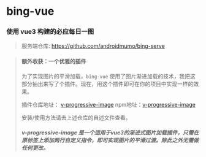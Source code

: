 # bing-vue

### 使用 vue3 构建的必应每日一图

> 服务端仓库: https://github.com/androidmumo/bing-serve



> #### 额外收获：一个优雅的插件
>
> 为了实现图片的平滑加载，`bing-vue` 使用了图片渐进加载的技术，我把这部分抽出来写了个插件。现在，用这个插件即可在你的项目中实现一样的效果。
>
> 插件仓库地址： [v-progressive-image](https://github.com/androidmumo/v-progressive-image)       npm地址：[v-progressive-image](https://www.npmjs.com/package/v-progressive-image)
>
> 安装/使用方法请去上述仓库的自述文件查看。
>
> ##### v-progressive-image 是一个适用于vue3的渐进式图片加载插件，只需在原标签上添加两行自定义指令，即可实现图片的平滑过渡。除此之外无需做任何更改。